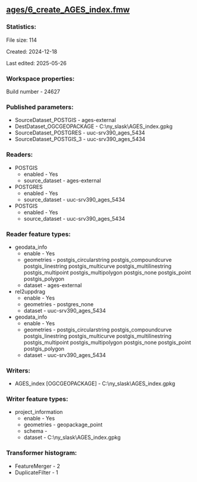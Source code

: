 ﻿## [ages/6_create_AGES_index.fmw](https://github.com/kicki58/kix_working_dir/blob/master/ages/6_create_AGES_index.fmw)

### Statistics:
File size: 114

Created: 2024-12-18

Last edited: 2025-05-26


### Workspace properties:
Build number    - 24627

### Published parameters:
*  SourceDataset_POSTGIS    -   ages-external
*  DestDataset_OGCGEOPACKAGE    -   C:\ny_slask\AGES_index.gpkg
*  SourceDataset_POSTGRES    -   uuc-srv390_ages_5434
*  SourceDataset_POSTGIS_3    -   uuc-srv390_ages_5434

### Readers:
*  POSTGIS
    * enabled    -  Yes
    * source_dataset    -   ages-external
*  POSTGRES
    * enabled    -  Yes
    * source_dataset    -   uuc-srv390_ages_5434
*  POSTGIS
    * enabled    -  Yes
    * source_dataset    -   uuc-srv390_ages_5434

### Reader feature types:
*  geodata_info
    * enable - Yes
    * geometries - postgis_circularstring postgis_compoundcurve postgis_linestring postgis_multicurve postgis_multilinestring postgis_multipoint postgis_multipolygon postgis_none postgis_point postgis_polygon
    * dataset - ages-external
*  rel2uppdrag
    * enable - Yes
    * geometries - postgres_none
    * dataset - uuc-srv390_ages_5434
*  geodata_info
    * enable - Yes
    * geometries - postgis_circularstring postgis_compoundcurve postgis_linestring postgis_multicurve postgis_multilinestring postgis_multipoint postgis_multipolygon postgis_none postgis_point postgis_polygon
    * dataset - uuc-srv390_ages_5434


### Writers:
*  AGES_index [OGCGEOPACKAGE]    -   C:\ny_slask\AGES_index.gpkg

### Writer feature types:
*  project_information
    * enable - Yes
    * geometries - geopackage_point
    * schema - 
    * dataset - C:\ny_slask\AGES_index.gpkg

### Transformer histogram:
*  FeatureMerger    -   2
*  DuplicateFilter    -   1

